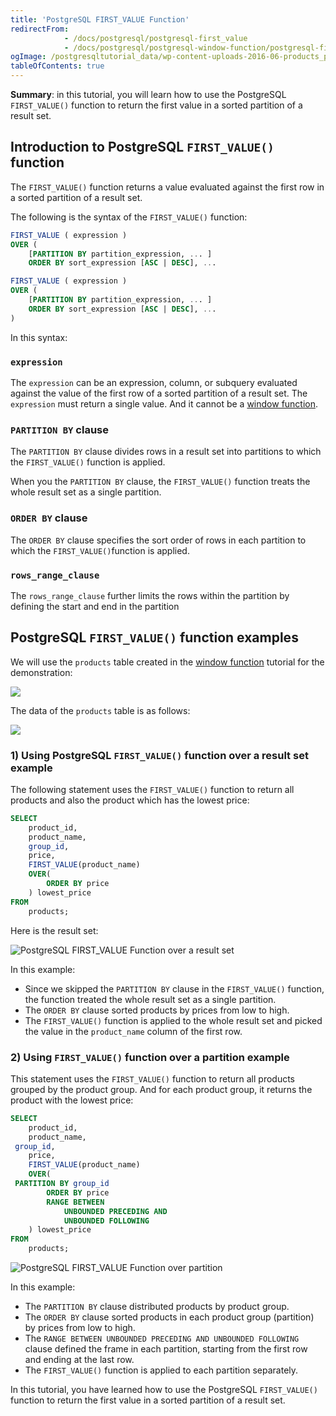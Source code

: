 ```yaml
---
title: 'PostgreSQL FIRST_VALUE Function'
redirectFrom:
            - /docs/postgresql/postgresql-first_value 
            - /docs/postgresql/postgresql-window-function/postgresql-first_value-function
ogImage: /postgresqltutorial_data/wp-content-uploads-2016-06-products_product_groups_tables.png
tableOfContents: true
---
```


**Summary**: in this tutorial, you will learn how to use the PostgreSQL `FIRST_VALUE()` function to return the first value in a sorted partition of a result set.

## Introduction to PostgreSQL `FIRST_VALUE()` function

The `FIRST_VALUE()` function returns a value evaluated against the first row in a sorted partition of a result set.

The following is the syntax of the `FIRST_VALUE()` function:

```sql
FIRST_VALUE ( expression )
OVER (
    [PARTITION BY partition_expression, ... ]
    ORDER BY sort_expression [ASC | DESC], ...

```

```sql
FIRST_VALUE ( expression )
OVER (
    [PARTITION BY partition_expression, ... ]
    ORDER BY sort_expression [ASC | DESC], ...
)
```

In this syntax:

### `expression`

The `expression` can be an expression, column, or subquery evaluated against the value of the first row of a sorted partition of a result set. The `expression` must return a single value. And it cannot be a [window function](/docs/postgresql/postgresql-window-function).

### `PARTITION BY` clause

The `PARTITION BY` clause divides rows in a result set into partitions to which the `FIRST_VALUE()` function is applied.

When you the `PARTITION BY` clause, the `FIRST_VALUE()` function treats the whole result set as a single partition.

### `ORDER BY` clause

The `ORDER BY` clause specifies the sort order of rows in each partition to which the `FIRST_VALUE()`function is applied.

### `rows_range_clause`

The `rows_range_clause` further limits the rows within the partition by defining the start and end in the partition

## PostgreSQL `FIRST_VALUE()` function examples

We will use the `products` table created in the [window function](/docs/postgresql/postgresql-window-function) tutorial for the demonstration:

![](/postgresqltutorial_data/wp-content-uploads-2016-06-products_product_groups_tables.png)

The data of the `products` table is as follows:

![](/postgresqltutorial_data/wp-content-uploads-2019-05-products-table-sample-data.png)

### 1) Using PostgreSQL `FIRST_VALUE()` function over a result set example

The following statement uses the `FIRST_VALUE()` function to return all products and also the product which has the lowest price:

```sql
SELECT
    product_id,
    product_name,
    group_id,
    price,
    FIRST_VALUE(product_name)
    OVER(
        ORDER BY price
    ) lowest_price
FROM
    products;
```

Here is the result set:

![PostgreSQL FIRST_VALUE Function over a result set](/postgresqltutorial_data/wp-content-uploads-2019-12-PostgreSQL-FIRST_VALUE-Function-over-a-result-set.png)

In this example:

- Since we skipped the `PARTITION BY` clause in the `FIRST_VALUE()` function, the function treated the whole result set as a single partition.
- The `ORDER BY` clause sorted products by prices from low to high.
- The `FIRST_VALUE()` function is applied to the whole result set and picked the value in the `product_name` column of the first row.

### 2) Using `FIRST_VALUE()` function over a partition example

This statement uses the `FIRST_VALUE()` function to return all products grouped by the product group. And for each product group, it returns the product with the lowest price:

```sql
SELECT
    product_id,
    product_name,
 group_id,
    price,
    FIRST_VALUE(product_name)
    OVER(
 PARTITION BY group_id
        ORDER BY price
        RANGE BETWEEN
            UNBOUNDED PRECEDING AND
            UNBOUNDED FOLLOWING
    ) lowest_price
FROM
    products;
```

![PostgreSQL FIRST_VALUE Function over partition](/postgresqltutorial_data/wp-content-uploads-2019-12-PostgreSQL-FIRST_VALUE-Function-over-partition.png)

In this example:

- The `PARTITION BY` clause distributed products by product group.
- The `ORDER BY` clause sorted products in each product group (partition) by prices from low to high.
- The `RANGE BETWEEN UNBOUNDED PRECEDING AND UNBOUNDED FOLLOWING` clause defined the frame in each partition, starting from the first row and ending at the last row.
- The `FIRST_VALUE()` function is applied to each partition separately.

In this tutorial, you have learned how to use the PostgreSQL `FIRST_VALUE()` function to return the first value in a sorted partition of a result set.
